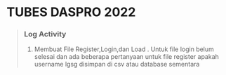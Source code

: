 # TUBES DASPRO 2022

> ### Log Activity 
> 1. Membuat File Register,Login,dan Load . Untuk file login belum selesai dan ada beberapa pertanyaan untuk file register apakah username lgsg disimpan di csv atau database sementara
